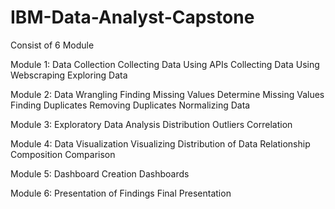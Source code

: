 # IBM-Data-Analyst-Capstone

Consist of 6 Module

Module 1: Data Collection 
Collecting Data Using APIs
Collecting Data Using Webscraping
Exploring Data


Module 2: Data Wrangling 
Finding Missing Values
Determine Missing Values
Finding Duplicates
Removing Duplicates
Normalizing Data


Module 3: Exploratory Data Analysis
Distribution
Outliers
Correlation


Module 4: Data Visualization 
Visualizing Distribution of Data
Relationship
Composition
Comparison


Module 5: Dashboard
Creation
Dashboards


Module 6: Presentation of Findings
Final Presentation
